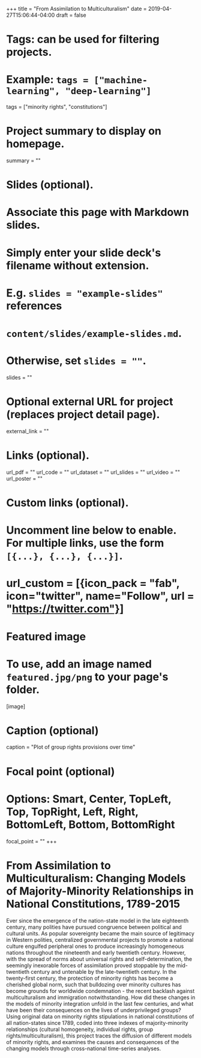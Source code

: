 +++
title = "From Assimilation to Multiculturalism"
date = 2019-04-27T15:06:44-04:00
draft = false

# Tags: can be used for filtering projects.
# Example: `tags = ["machine-learning", "deep-learning"]`
tags = ["minority rights", "constitutions"]

# Project summary to display on homepage.
summary = ""

# Slides (optional).
#   Associate this page with Markdown slides.
#   Simply enter your slide deck's filename without extension.
#   E.g. `slides = "example-slides"` references 
#   `content/slides/example-slides.md`.
#   Otherwise, set `slides = ""`.
slides = ""

# Optional external URL for project (replaces project detail page).
external_link = ""

# Links (optional).
url_pdf = ""
url_code = ""
url_dataset = ""
url_slides = ""
url_video = ""
url_poster = ""

# Custom links (optional).
#   Uncomment line below to enable. For multiple links, use the form `[{...}, {...}, {...}]`.
# url_custom = [{icon_pack = "fab", icon="twitter", name="Follow", url = "https://twitter.com"}]

# Featured image
# To use, add an image named `featured.jpg/png` to your page's folder. 
[image]
  # Caption (optional)
  caption = "Plot of group rights provisions over time"

  # Focal point (optional)
  # Options: Smart, Center, TopLeft, Top, TopRight, Left, Right, BottomLeft, Bottom, BottomRight
  focal_point = ""
+++

# From Assimilation to Multiculturalism: Changing Models of Majority-Minority Relationships in National Constitutions, 1789-2015

Ever since the emergence of the nation-state model in the late eighteenth century, many polities have pursued congruence between political and cultural units. As popular sovereignty became the main source of legitimacy in Western polities, centralized governmental projects to promote a national culture engulfed peripheral ones to produce increasingly homogeneous nations throughout the nineteenth and early twentieth century. However, with the spread of norms about universal rights and self-determination, the seemingly inexorable forces of assimilation proved stoppable by the mid-twentieth century and untenable by the late-twentieth century. In the twenty-first century, the protection of minority rights has become a cherished global norm, such that bulldozing over minority cultures has become grounds for worldwide condemnation - the recent backlash against multiculturalism and immigration notwithstanding. How did these changes in the models of minority integration unfold in the last few centuries, and what have been their consequences on the lives of underprivileged groups? Using original data on minority rights stipulations in national constitutions of all nation-states since 1789, coded into three indexes of majority-minority relationships (cultural homogeneity, individual rights, group rights/multiculturalism), this project traces the diffusion of different models of minority rights, and examines the causes and consequences of the changing models through cross-national time-series analyses. 
